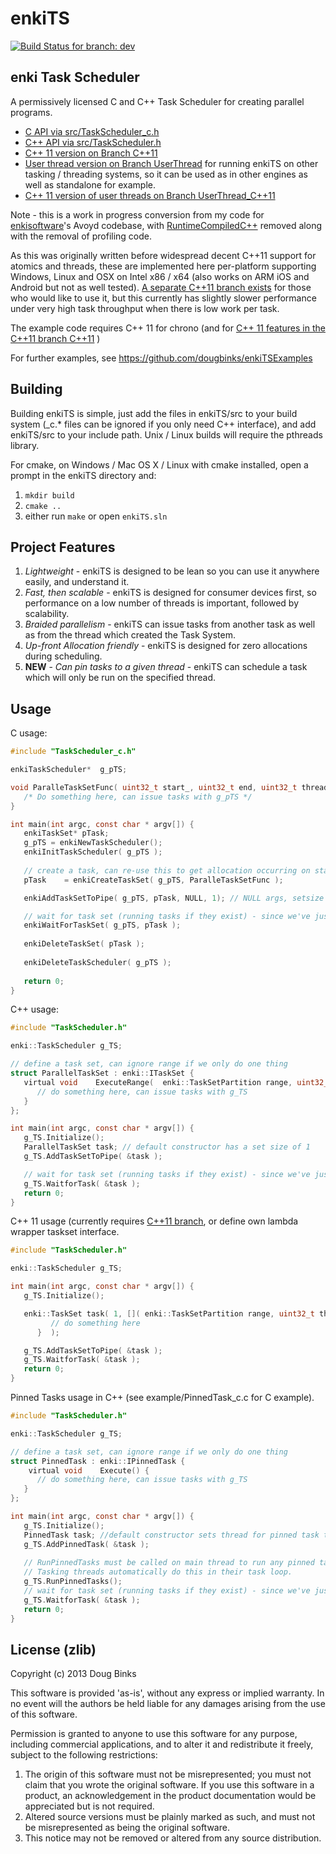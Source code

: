 # enkiTS
[![Build Status for branch: dev](https://travis-ci.org/dougbinks/enkiTS.svg?branch=dev)](https://travis-ci.org/dougbinks/enkiTS)

## enki Task Scheduler

A permissively licensed C and C++ Task Scheduler for creating parallel programs.

* [C API via src/TaskScheduler_c.h](src/TaskScheduler_c.h)
* [C++ API via src/TaskScheduler.h](src/TaskScheduler.h)
* [C++ 11 version  on Branch C++11](https://github.com/dougbinks/enkiTS/tree/C++11)
* [User thread version  on Branch UserThread](https://github.com/dougbinks/enkiTS/tree/UserThread) for running enkiTS on other tasking / threading systems, so it can be used as in other engines as well as standalone for example.
* [C++ 11 version of user threads on Branch UserThread_C++11](https://github.com/dougbinks/enkiTS/tree/UserThread_C++11)


Note - this is a work in progress conversion from my code for [enkisoftware](http://www.enkisoftware.com/)'s Avoyd codebase, with [RuntimeCompiledC++](https://github.com/RuntimeCompiledCPlusPlus/RuntimeCompiledCPlusPlus) removed along with the removal of profiling code.

As this was originally written before widespread decent C++11 support for atomics and threads, these are implemented here per-platform supporting Windows, Linux and OSX on Intel x86 / x64 (also works on ARM iOS and Android but not as well tested). [A separate C++11 branch exists](https://github.com/dougbinks/enkiTS/tree/C++11) for those who would like to use it, but this currently has slightly slower performance under very high task throughput when there is low work per task.

The example code requires C++ 11 for chrono (and for [C++ 11 features in the C++11 branch C++11](https://github.com/dougbinks/enkiTS/tree/C++11) )

For further examples, see https://github.com/dougbinks/enkiTSExamples

## Building

Building enkiTS is simple, just add the files in enkiTS/src to your build system (_c.* files can be ignored if you only need C++ interface), and add enkiTS/src to your include path. Unix / Linux builds will require the pthreads library.

For cmake, on Windows / Mac OS X / Linux with cmake installed, open a prompt in the enkiTS directory and:

1. `mkdir build`
2. `cmake ..`
3. either run `make` or open `enkiTS.sln`

## Project Features

1. *Lightweight* - enkiTS is designed to be lean so you can use it anywhere easily, and understand it.
1. *Fast, then scalable* - enkiTS is designed for consumer devices first, so performance on a low number of threads is important, followed by scalability.
1. *Braided parallelism* - enkiTS can issue tasks from another task as well as from the thread which created the Task System.
1. *Up-front Allocation friendly* - enkiTS is designed for zero allocations during scheduling.
1. **NEW** - *Can pin tasks to a given thread* - enkiTS can schedule a task which will only be run on the specified thread.
 
## Usage

C usage:
```C
#include "TaskScheduler_c.h"

enkiTaskScheduler*	g_pTS;

void ParalleTaskSetFunc( uint32_t start_, uint32_t end, uint32_t threadnum_, void* pArgs_ ) {
   /* Do something here, can issue tasks with g_pTS */
}

int main(int argc, const char * argv[]) {
   enkiTaskSet* pTask;
   g_pTS = enkiNewTaskScheduler();
   enkiInitTaskScheduler( g_pTS );
	
   // create a task, can re-use this to get allocation occurring on startup
   pTask	= enkiCreateTaskSet( g_pTS, ParalleTaskSetFunc );

   enkiAddTaskSetToPipe( g_pTS, pTask, NULL, 1); // NULL args, setsize of 1

   // wait for task set (running tasks if they exist) - since we've just added it and it has no range we'll likely run it.
   enkiWaitForTaskSet( g_pTS, pTask );
   
   enkiDeleteTaskSet( pTask );
   
   enkiDeleteTaskScheduler( g_pTS );
   
   return 0;
}
```

C++ usage:
```C
#include "TaskScheduler.h"

enki::TaskScheduler g_TS;

// define a task set, can ignore range if we only do one thing
struct ParallelTaskSet : enki::ITaskSet {
   virtual void    ExecuteRange(  enki::TaskSetPartition range, uint32_t threadnum ) {
      // do something here, can issue tasks with g_TS
   }
};

int main(int argc, const char * argv[]) {
   g_TS.Initialize();
   ParallelTaskSet task; // default constructor has a set size of 1
   g_TS.AddTaskSetToPipe( &task );

   // wait for task set (running tasks if they exist) - since we've just added it and it has no range we'll likely run it.
   g_TS.WaitforTask( &task );
   return 0;
}
```

C++ 11 usage (currently requires [C++11 branch](https://github.com/dougbinks/enkiTS/tree/C++11), or define own lambda wrapper taskset interface.
```C
#include "TaskScheduler.h"

enki::TaskScheduler g_TS;

int main(int argc, const char * argv[]) {
   g_TS.Initialize();

   enki::TaskSet task( 1, []( enki::TaskSetPartition range, uint32_t threadnum  ) {
         // do something here
      }  );

   g_TS.AddTaskSetToPipe( &task );
   g_TS.WaitforTask( &task );
   return 0;
}
```

Pinned Tasks usage in C++ (see example/PinnedTask_c.c for C example).
```C
#include "TaskScheduler.h"

enki::TaskScheduler g_TS;

// define a task set, can ignore range if we only do one thing
struct PinnedTask : enki::IPinnedTask {
    virtual void    Execute() {
      // do something here, can issue tasks with g_TS
   }
};

int main(int argc, const char * argv[]) {
   g_TS.Initialize();
   PinnedTask task; //default constructor sets thread for pinned task to 0 (main thread)
   g_TS.AddPinnedTask( &task );
   
   // RunPinnedTasks must be called on main thread to run any pinned tasks for that thread.
   // Tasking threads automatically do this in their task loop.
   g_TS.RunPinnedTasks();
   // wait for task set (running tasks if they exist) - since we've just added it and it has no range we'll likely run it.
   g_TS.WaitforTask( &task );
   return 0;
}
```


## License (zlib)

Copyright (c) 2013 Doug Binks

This software is provided 'as-is', without any express or implied
warranty. In no event will the authors be held liable for any damages
arising from the use of this software.

Permission is granted to anyone to use this software for any purpose,
including commercial applications, and to alter it and redistribute it
freely, subject to the following restrictions:

1. The origin of this software must not be misrepresented; you must not
   claim that you wrote the original software. If you use this software
   in a product, an acknowledgement in the product documentation would be
   appreciated but is not required.
2. Altered source versions must be plainly marked as such, and must not be
   misrepresented as being the original software.
3. This notice may not be removed or altered from any source distribution.
